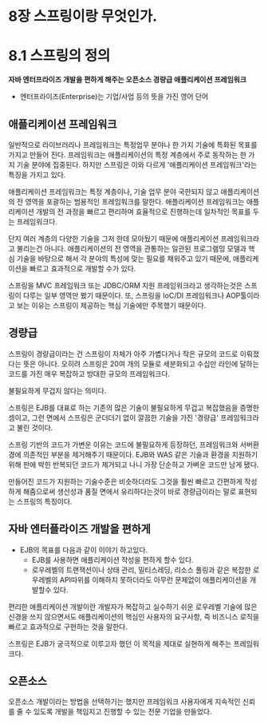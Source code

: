 # 8장 스프링이랑 무엇인가.

# 8.1 스프링의 정의
 **자바 엔터프라이즈 개발을 편하게 해주는 오픈소스 경량급 애플리케이션 프레임워크**

- 엔터프라이즈(Enterprise)는 기업/사업 등의 뜻을 가진 영어 단어

## 애플리케이션 프레임워크
일반적으로 라이브러리나 프레임워크는 특정업무 분야나 한 가지 기술에 특화된 목표를 가지고 만들어 진다.
프레임워크는 애플리케이션의 특정 계층에서 주로 동작하는 한 가지 기술 분야에 집중된다. 
하지만 스프링은 이와 다르게 '애플리케이션 프레임워크'라는 특징을 가지고 있다.

애플리케이션 프레임워크는 특정 계층이나, 기술 업무 분야 국한되지 않고 애플리케이션의 전 영역을 포괄하는 범용적인 프레임워크를 말한다.
애플리케이션 프레임워크는 애플리케이션 개발의 전 과정을 빠르고 편리하며 효율적으로 진행하는데 일차적인 목표를 두는 프레임워크다.

단지 여러 계층의 다양한 기술을 그저 한데 모아뒀기 때문에 애플리케이션 프레임워크라고 불리는건 아니다.
애플리케이션의 전 영역을 관통하는 일관된 프로그램밍 모델과 핵심 기술을 바탕으로 해서 각 분야의 특성에 맞는 필요를 채워주고 있기 때문에,
애플리케이션을 빠르고 효과적으로 개발할 수가 있다.

스프링을 MVC 프레임워크 또는 JDBC/ORM 지원 프레임워크라고 생각하는것은 스프링이 다루는 일부 영역만 봤기 때문이다.
또, 스프링을 IoC/DI 프레임워크나 AOP툴이라고 보는 이유는 스프링이 제공하는 핵심 기술에만 주목했기 때문이다.

## 경량급
스프링이 경량급이라는 건 스프링이 자체가 아주 가볍다거나 작은 규모의 코드로 이뤄졌다는 뜻은 아니다. 
오히려 스프링은 20여 개의 모듈로 세분화되고 수십만 라인에 달하는 코드를 가진 매우 복잡하고 방대한 규모의 프레임워크다.

불필요하게 무겁지 않다는 의미다.

스프링은 EJB를 대표로 하는 기존의 많은 기술이 불필요하게 무겁고 복잡했음을 증명한 셈이고, 그런 면에서 스프링은 군더더기 없이
깔끔한 기술을 가진 '경량급' 프레임워크라고 불린 것이다.

스프링 기반의 코드가 가변운 이유는 코드에 불필요하게 등장하던, 프레임워크와 서버환경에 의존적인 부분을 제거해주기 때문이다.
EJB와 WAS 같은 기술과 환경을 지원하기 위해 판에 박힌 반복되던 코드가 제거되고 나니 가장 단순하고 가벼운 코드만 남게 됐다.

만들어진 코드가 지원하는 기술수준은 비슷하더라도 그것을 훨씬 빠르고 간편하게 작성하게 해줌으로써 생산성과 품질 면에서 유리하다는것이
바로 경량급이라는 말로 표현되는 스프링의 특징이다.

## 자바 엔터플라이즈 개발을 편하게

+ EJB의 목표를 다음과 같이 이야기 하고있다.
  + EJB를 사용하면 애플리케이션 작성을 편하게 할수 있다.
  + 로우레벨의 트랜잭션이나 상태 관리, 밀티스레딩, 리소스 풀링과 같은 복잡한 로우레벨의 API따위를 이해하지 못하더라도 
아무런 문제없이 애플리케이션을 개발할수 있다.


편리한 애플리케이션 개발이란 개발자가 복잡하고 실수하기 쉬운 로우레벨 기술에 많은 신경을 쓰지 않으면서도 애플리케이션의
핵심인 사용자의 요구사항, 즉 비즈니스 로직을 빠르고 효과적으로 구현하는 것을 말한다.

스프링은 EJB가 궁극적으로 이루고자 했던 이 목적을 제대로 실현하게 해주는 프레임워크다.

## 오픈소스
오픈소스 개발이라는 방법을 선택하기는 했지만 프레임워크 사용자에게 지속적인 신뢰를 줄 수 있도록 개발을 책임지고
진행할 수 있는 전문 기업을 만들었다.
